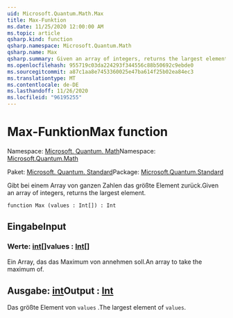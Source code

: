 ```yaml
---
uid: Microsoft.Quantum.Math.Max
title: Max-Funktion
ms.date: 11/25/2020 12:00:00 AM
ms.topic: article
qsharp.kind: function
qsharp.namespace: Microsoft.Quantum.Math
qsharp.name: Max
qsharp.summary: Given an array of integers, returns the largest element.
ms.openlocfilehash: 955719c03da224293f344556c88b50692c9ebde0
ms.sourcegitcommit: a87c1aa8e7453360025e47ba614f25b02ea84ec3
ms.translationtype: MT
ms.contentlocale: de-DE
ms.lasthandoff: 11/26/2020
ms.locfileid: "96195255"
---
```

# <a name="max-function"></a><span data-ttu-id="74279-102">Max-Funktion</span><span class="sxs-lookup"><span data-stu-id="74279-102">Max function</span></span>

<span data-ttu-id="74279-103">Namespace: [Microsoft. Quantum. Math](xref:Microsoft.Quantum.Math)</span><span class="sxs-lookup"><span data-stu-id="74279-103">Namespace: [Microsoft.Quantum.Math](xref:Microsoft.Quantum.Math)</span></span>

<span data-ttu-id="74279-104">Paket: [Microsoft. Quantum. Standard](https://nuget.org/packages/Microsoft.Quantum.Standard)</span><span class="sxs-lookup"><span data-stu-id="74279-104">Package: [Microsoft.Quantum.Standard](https://nuget.org/packages/Microsoft.Quantum.Standard)</span></span>


<span data-ttu-id="74279-105">Gibt bei einem Array von ganzen Zahlen das größte Element zurück.</span><span class="sxs-lookup"><span data-stu-id="74279-105">Given an array of integers, returns the largest element.</span></span>

```qsharp
function Max (values : Int[]) : Int
```


## <a name="input"></a><span data-ttu-id="74279-106">Eingabe</span><span class="sxs-lookup"><span data-stu-id="74279-106">Input</span></span>

### <a name="values--int"></a><span data-ttu-id="74279-107">Werte: [int](xref:microsoft.quantum.lang-ref.int)[]</span><span class="sxs-lookup"><span data-stu-id="74279-107">values : [Int](xref:microsoft.quantum.lang-ref.int)[]</span></span>

<span data-ttu-id="74279-108">Ein Array, das das Maximum von annehmen soll.</span><span class="sxs-lookup"><span data-stu-id="74279-108">An array to take the maximum of.</span></span>



## <a name="output--int"></a><span data-ttu-id="74279-109">Ausgabe: [int](xref:microsoft.quantum.lang-ref.int)</span><span class="sxs-lookup"><span data-stu-id="74279-109">Output : [Int](xref:microsoft.quantum.lang-ref.int)</span></span>

<span data-ttu-id="74279-110">Das größte Element von `values` .</span><span class="sxs-lookup"><span data-stu-id="74279-110">The largest element of `values`.</span></span>